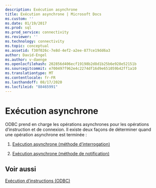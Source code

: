 ```yaml
---
description: Exécution asynchrone
title: Exécution asynchrone | Microsoft Docs
ms.custom: ''
ms.date: 01/19/2017
ms.prod: sql
ms.prod_service: connectivity
ms.reviewer: ''
ms.technology: connectivity
ms.topic: conceptual
ms.assetid: f30f026c-7e8d-4ef2-a2ee-877ce19dd6a3
author: David-Engel
ms.author: v-daenge
ms.openlocfilehash: 202856d406ecf19198b2d8d1b25b6e928e52151b
ms.sourcegitcommit: e700497f962e4c2274df16d9e651059b42ff1a10
ms.translationtype: MT
ms.contentlocale: fr-FR
ms.lasthandoff: 08/17/2020
ms.locfileid: "88465991"
---
```

# <a name="asynchronous-execution"></a>Exécution asynchrone
ODBC prend en charge les opérations asynchrones pour les opérations d’instruction et de connexion. Il existe deux façons de déterminer quand une opération asynchrone est terminée :  
  
1.  [Exécution asynchrone (méthode d’interrogation)](../../../odbc/reference/develop-app/asynchronous-execution-polling-method.md)  
  
2.  [Exécution asynchrone (méthode de notification)](../../../odbc/reference/develop-app/asynchronous-execution-notification-method.md)  
  
## <a name="see-also"></a>Voir aussi  
 [Exécution d’instructions (ODBC)](../../../odbc/reference/develop-app/executing-statements-odbc.md)
